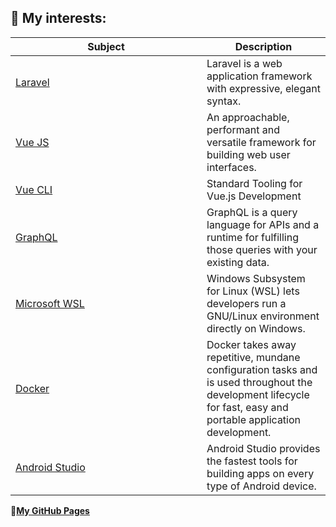 ## 🌱 My interests:
| <div style="width:290px">Subject</div> | Description |
| ----------- | ----------- |
| [Laravel](https://laravel.com/) | Laravel is a web application framework with expressive, elegant syntax.  |
| [Vue JS](https://vuejs.org/) | An approachable, performant and versatile framework for building web user interfaces. |
| [Vue CLI](https://cli.vuejs.org/) | Standard Tooling for Vue.js Development |
| [GraphQL](https://graphql.org/) | GraphQL is a query language for APIs and a runtime for fulfilling those queries with your existing data. |
| [Microsoft WSL](https://docs.microsoft.com/en-us/windows/wsl) | Windows Subsystem for Linux (WSL) lets developers run a GNU/Linux environment directly on Windows. |
| [Docker](https://www.docker.com) | Docker takes away repetitive, mundane configuration tasks and is used throughout the development lifecycle for fast, easy and portable application development. |
| [Android Studio](https://developer.android.com/studio) | Android Studio provides the fastest tools for building apps on every type of Android device. |


**🔭[My GitHub Pages](https://peterh3g.github.io)**

<!--
**PeterH3G/peterh3g** is a ✨ _special_ ✨ repository because its `README.md` (this file) appears on your GitHub profile.

Here are some ideas to get you started:

- 🔭 I’m currently working on ...
- 🌱 I’m currently learning ...
- 👯 I’m looking to collaborate on ...
- 🤔 I’m looking for help with ...
- 💬 Ask me about ...
- 📫 How to reach me: ...
- 😄 Pronouns: ...
- ⚡ Fun fact: ...
-->
